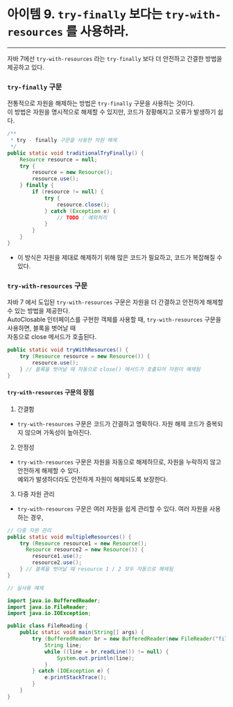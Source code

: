 # 아이템 9. `try-finally` 보다는 `try-with-resources` 를 사용하라.

------

자바 7에선 `try-with-resources` 라는 `try-finally` 보다 더 안전하고 간결한 방법을 제공하고 있다.

### `try-finally` 구문
전통적으로 자원을 해제하는 방법은 `try-finally` 구문을 사용하는 것이다.  
이 방법은 자원을 명시적으로 해제할 수 있지만, 코드가 장황해지고 오류가 발생하기 쉽다.

```java
/**
 * try - finally 구문을 사용한 자원 해제
 */
public static void traditionalTryFinally() {
    Resource resource = null;
    try {
        resource = new Resource();
        resource.use();
    } finally {
        if (resource != null) {
            try {
                resource.close();
            } catch (Exception e) {
                // TODO : 예외처리
            }
        }
    }
}
```
- 이 방식은 자원을 제대로 해제하기 위해 많은 코드가 필요하고, 코드가 복잡해질 수 있다.

### `try-with-resources` 구문

자바 7 에서 도입된 `try-with-resources` 구문은 자원을 더 간결하고 안전하게 해제할 수 있는 방법을 제공한다.  
AutoClosable 인터페이스를 구현한 객체를 사용할 때, `try-with-resources` 구문을 사용하면, 블록을 벗어날 때  
자동으로 close 메서드가 호출된다.

```java
public static void tryWithResources() {
    try (Resource resource = new Resource()) {
        resource.use();
    } // 블록을 벗어날 때 자동으로 close() 메서드가 호출되어 자원이 해제됨
}
```

#### `try-with-resources` 구문의 장점

1. 간결함
  - `try-with-resources` 구문은 코드가 간결하고 명확하다. 자원 해제 코드가 중복되지 않으며 가독성이 높아진다.
2. 안정성
  - `try-with-resources` 구문은 자원을 자동으로 해제하므로, 자원을 누락하지 않고 안전하게 해제할 수 있다.  
    예외가 발생하더라도 안전하게 자원이 해제되도록 보장한다.
3. 다중 자원 관리
  - `try-with-resources` 구문은 여러 자원을 쉽게 관리할 수 있다. 여러 자원을 사용하는 경우, 

```java
// 다중 자원 관리
public static void multipleResources() {
    try (Resource resource1 = new Resource(); 
      Resource resource2 = new Resource()) {
        resource1.use();
        resource2.use();
    } // 블록을 벗어날 때 resource 1 / 2 모두 자동으로 해제됨
}
```
```java
// 실사용 예제

import java.io.BufferedReader;
import java.io.FileReader;
import java.io.IOException;

public class FileReading {
    public static void main(String[] args) {
        try (BufferedReader br = new BufferedReader(new FileReader("file.txt"))) {
            String line;
            while ((line = br.readLine()) != null) {
                System.out.println(line);
            }
        } catch (IOException e) {
            e.printStackTrace();
        }
    }
}
```
